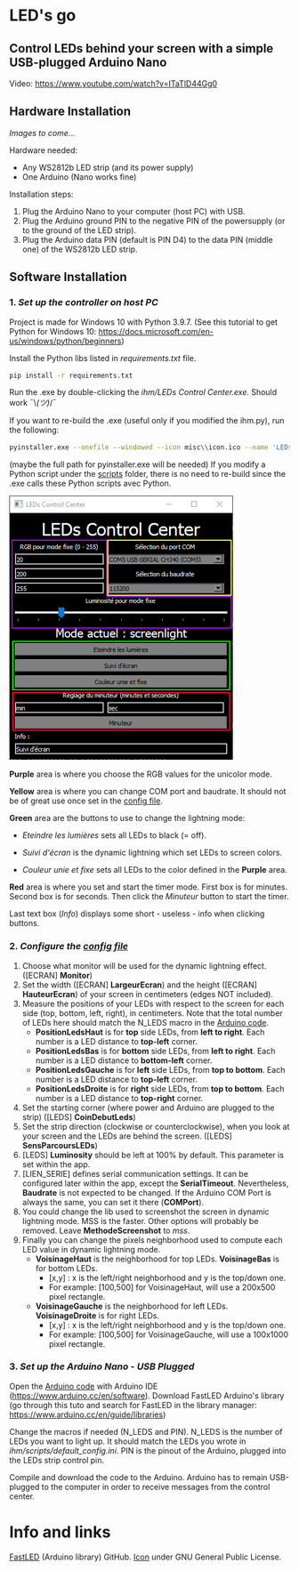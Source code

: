 # LED's go
## Control LEDs behind your screen with a simple USB-plugged Arduino Nano 

Video: https://www.youtube.com/watch?v=ITaTlD44Gg0

## Hardware Installation
_Images to come..._

Hardware needed:
- Any WS2812b LED strip (and its power supply)
- One Arduino (Nano works fine)

Installation steps:
1. Plug the Arduino Nano to your computer (host PC) with USB.
2. Plug the Arduino ground PIN to the negative PIN of the powersupply (or to the ground of the LED strip).
3. Plug the Arduino data PIN (default is PIN D4) to the data PIN (middle one) of the WS2812b LED strip.

## Software Installation
### 1. _Set up the controller on host PC_
Project is made for Windows 10 with Python 3.9.7.
(See this tutorial to get Python for Windows 10: https://docs.microsoft.com/en-us/windows/python/beginners)

Install the Python libs listed in _requirements.txt_ file.

```sh
pip install -r requirements.txt
```

Run the .exe by double-clicking the _ihm/LEDs Control Center.exe_. Should work ¯\\_(ツ)_/¯

If you want to re-build the .exe (useful only if you modified the ihm.py), run the following:
```sh
pyinstaller.exe --onefile --windowed --icon misc\\icon.ico --name 'LEDs Control Center' ihm.py
```
(maybe the full path for pyinstaller.exe will be needed)
If you modify a Python script under the [scripts](ihm/scripts) folder, there is no need to re-build since the .exe calls these Python scripts avec Python.

![What the app looks like](ihm/misc/ihm_image.png)

**Purple** area is where you choose the RGB values for the unicolor mode.

**Yellow** area is where you can change COM port and baudrate. It should not be of great use once set in the [config file](ihm/scripts/default\_config.ini).

**Green** area are the buttons to use to change the lightning mode:

- _Eteindre les lumières_ sets all LEDs to black (= off).

- _Suivi d'écran_ is the dynamic lightning which set LEDs to screen colors.

- _Couleur unie et fixe_ sets all LEDs to the color defined in the **Purple** area.

**Red** area is where you set and start the timer mode. First box is for minutes. Second box is for seconds. Then click the _Minuteur_ button to start the timer.

Last text box (_Info_) displays some short - useless - info when clicking buttons.

### 2. _Configure the [config file](ihm/scripts/default\_config.ini)_
1. Choose what monitor will be used for the dynamic lightning effect. ([ECRAN] **Monitor**)
2. Set the width ([ECRAN] **LargeurEcran**) and the height ([ECRAN] **HauteurEcran**) of your screen in centimeters (edges NOT included).
3. Measure the positions of your LEDs with respect to the screen for each side (top, bottom, left, right), in centimeters. Note that the total number of LEDs here should match the N\_LEDS macro in the [Arduino code](arduino/screen\_to\_ledstrip\_fast/screen\_to\_ledstrip\_fast.ino).
    - **PositionLedsHaut** is for **top** side LEDs, from **left to right**. Each number is a LED distance to **top-left** corner.
    - **PositionLedsBas** is for **bottom** side LEDs, from **left to right**. Each number is a LED distance to **bottom-left** corner.
    - **PositionLedsGauche** is for **left** side LEDs, from **top to bottom**. Each number is a LED distance to **top-left** corner.
    - **PositionLedsDroite** is for **right** side LEDs, from **top to bottom**. Each number is a LED distance to **top-right** corner.
4. Set the starting corner (where power and Arduino are plugged to the strip) ([LEDS] **CoinDebutLeds**)
5. Set the strip direction (clockwise or counterclockwise), when you look at your screen and the LEDs are behind the screen. ([LEDS] **SensParcoursLEDs**)
6. [LEDS] **Luminosity** should be left at 100% by default. This parameter is set within the app.
7. [LIEN_SERIE] defines serial communication settings. It can be configured later within the app, except the **SerialTimeout**. Nevertheless, **Baudrate** is not expected to be changed. If the Arduino COM Port is always the same, you can set it there (**COMPort**).
8. You could change the lib used to screenshot the screen in dynamic lightning mode. MSS is the faster. Other options will probably be removed. Leave **MethodeScreenshot** to _mss_.
9. Finally you can change the pixels neighborhood used to compute each LED value in dynamic lightning mode.
    - **VoisinageHaut** is the neighborhood for top LEDs. **VoisinageBas** is for bottom LEDs.
        - [x,y] : x is the left/right neighborhood and y is the top/down one.
        - For example: [100,500] for VoisinageHaut, will use a 200x500 pixel rectangle.
    - **VoisinageGauche** is the neighborhood for left LEDs. **VoisinageDroite** is for right LEDs.
        - [x,y] : x is the left/right neighborhood and y is the top/down one.
        - For example: [100,500] for VoisinageGauche, will use a 100x1000 pixel rectangle.



### 3. _Set up the Arduino Nano - USB Plugged_
Open the [Arduino code](arduino/screen\_to\_ledstrip\_fast/screen\_to\_ledstrip\_fast.ino) with Arduino IDE (https://www.arduino.cc/en/software).
Download FastLED Arduino's library (go through this tuto and search for FastLED in the library manager: https://www.arduino.cc/en/guide/libraries)

Change the macros if needed (N\_LEDS and PIN). 
N\_LEDS is the number of LEDs you want to light up. It should match the LEDs you wrote in _ihm/scripts/default\_config.ini_.
PIN is the pinout of the Arduino, plugged into the LEDs strip control pin.

Compile and download the code to the Arduino.
Arduino has to remain USB-plugged to the computer in order to receive messages from the control center.

# Info and links

[FastLED](https://github.com/FastLED/FastLED) (Arduino library) GitHub.
[Icon](ihm/misc/icon.ico) under GNU General Public License.